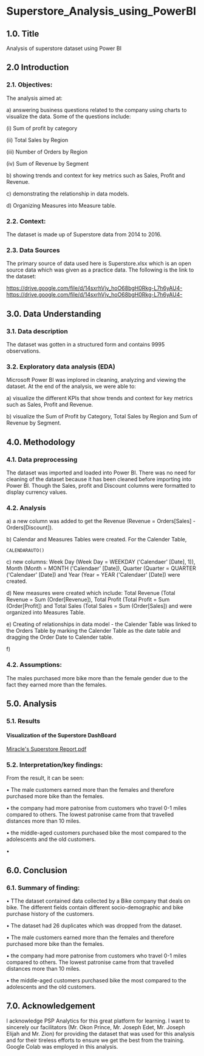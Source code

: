 # Superstore_Analysis_using_PowerBI

## 1.0. Title
Analysis of superstore dataset using Power BI

## 2.0 Introduction

### 2.1. Objectives: 

The analysis aimed at:

a) answering business questions related to the company using charts to visualize the data. Some of the questions include:

(i) Sum of profit by category

(ii) Total Sales by Region

(iii) Number of Orders by Region

(iv) Sum of Revenue by Segment

b) showing trends and context for key metrics such as Sales, Profit and Revenue.

c) demonstrating the relationship in data models.

d) Organizing Measures into Measure table.


### 2.2. Context:

The dataset is made up of Superstore data from 2014 to 2016. 

### 2.3. Data Sources

The primary source of data used here is Superstore.xlsx which is an open source data which was given as a practice data. The following is the link to the dataset: 

https://drive.google.com/file/d/14sxrhVjy_hoO68bgH0Rkg-L7h6yAU4-https://drive.google.com/file/d/14sxrhVjy_hoO68bgH0Rkg-L7h6yAU4-

## 3.0. Data Understanding

### 3.1. Data description
The dataset was gotten in a structured form and contains 9995 observations. 

### 3.2. Exploratory data analysis (EDA)

Microsoft Power BI was implored in cleaning, analyzing and viewing the dataset. At the end of the analysis, we were able to:

a) visualize the different KPIs that show trends and context for key metrics such as Sales, Profit and Revenue.

b) visualize the Sum of Profit by Category, Total Sales by Region and Sum of Revenue by Segment.


## 4.0. Methodology

### 4.1. Data preprocessing

The dataset was imported and loaded into Power BI. There was no need for cleaning of the dataset because it has been cleaned before importing into Power BI. Though the Sales, profit and Discount columns were formatted to display currency values.

### 4.2. Analysis

a) a new column was added to get the Revenue (Revenue = Orders[Sales] - Orders[Discount]).

b) Calendar and Measures Tables were created. For the Calender Table, 

```Power BI
CALENDARAUTO()
```

c) new columns: Week Day (Week Day = WEEKDAY ('Calendaer' [Date], 1)), Month (Month = MONTH ('Calendaer' [Date]), Quarter (Quarter = QUARTER ('Calendaer' [Date]) and Year (Year = YEAR ('Calendaer' [Date]) were created.

d) New measures were created which include: Total Revenue (Total Revenue = Sum (Order[Revenue]), Total Profit (Total Profit = Sum (Order[Profit]) and Total Sales (Total Sales = Sum (Order[Sales]) and were organized into Measures Table.

e) Creating of relationships in data model - the Calender Table was linked to the Orders Table by marking the Calender Table as the date table and dragging the Order Date to Calender table.

f) 
### 4.2. Assumptions:
The males purchased more bike more than the female gender due to the fact they earned more than the females.


## 5.0. Analysis

### 5.1. Results

#### Visualization of the Superstore DashBoard

[Miracle's Superstore Report.pdf](https://github.com/user-attachments/files/17331554/Miracle.s.Superstore.Report.pdf)


                        
### 5.2. Interpretation/key findings: 

From the result, it can be seen:

•	The male customers earned more than the females and therefore purchased more bike than the females.

•	the company had more patronise from customers who travel 0-1 miles compared to others. The lowest patronise came from that travelled distances more than 10 miles.

•	the middle-aged customers purchased bike the most compared to the adolescents and the old customers.

•	

## 6.0. Conclusion

### 6.1. Summary of finding:

•	TThe dataset contained data collected by a Bike company that deals on bike. The different fields contain different socio-demographic and bike purchase history of the customers.

•	The dataset had 26 duplicates which was dropped from the dataset.

•	The male customers earned more than the females and therefore purchased more bike than the females.

•	the company had more patronise from customers who travel 0-1 miles compared to others. The lowest patronise came from that travelled distances more than 10 miles.

•	the middle-aged customers purchased bike the most compared to the adolescents and the old customers.


## 7.0. Acknowledgement

I acknowledge PSP Analytics for this great platform for learning. I want to sincerely our facilitators (Mr. Okon Prince, Mr. Joseph Edet, Mr. Joseph Elijah and Mr. Zion) for providing the dataset that was used for this analysis and for their tireless efforts to ensure we get the best from the training. Google Colab was employed in this analysis.

